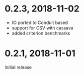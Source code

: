 # 0.2.3, 2018-11-02
- IO ported to Conduit based
- support for CSV with cassava
- added criterion benchmarks

# 0.2.1, 2018-11-01
Initial release
